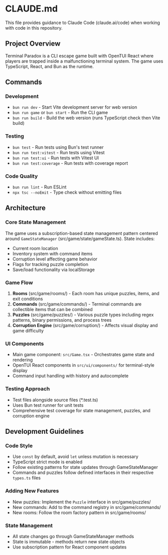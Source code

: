 # CLAUDE.md

This file provides guidance to Claude Code (claude.ai/code) when working with code in this repository.

## Project Overview

Terminal Paradox is a CLI escape game built with OpenTUI React where players are trapped inside a malfunctioning terminal system. The game uses TypeScript, React, and Bun as the runtime.

## Commands

### Development
- `bun run dev` - Start Vite development server for web version
- `bun run game` or `bun start` - Run the CLI game
- `bun run build` - Build the web version (runs TypeScript check then Vite build)

### Testing
- `bun test` - Run tests using Bun's test runner
- `bun run test:vitest` - Run tests using Vitest
- `bun run test:ui` - Run tests with Vitest UI
- `bun run test:coverage` - Run tests with coverage report

### Code Quality
- `bun run lint` - Run ESLint
- `npx tsc --noEmit` - Type check without emitting files

## Architecture

### Core State Management
The game uses a subscription-based state management pattern centered around `GameStateManager` (src/game/state/gameState.ts). State includes:
- Current room location
- Inventory system with command items
- Corruption level affecting game behavior
- Flags for tracking puzzle completion
- Save/load functionality via localStorage

### Game Flow
1. **Rooms** (src/game/rooms/) - Each room has unique puzzles, items, and exit conditions
2. **Commands** (src/game/commands/) - Terminal commands are collectible items that can be combined
3. **Puzzles** (src/game/puzzles/) - Various puzzle types including regex patterns, binary permissions, and process trees
4. **Corruption Engine** (src/game/corruption/) - Affects visual display and game difficulty

### UI Components
- Main game component: `src/Game.tsx` - Orchestrates game state and rendering
- OpenTUI React components in `src/ui/components/` for terminal-style display
- Command input handling with history and autocomplete

### Testing Approach
- Test files alongside source files (*.test.ts)
- Uses Bun test runner for unit tests
- Comprehensive test coverage for state management, puzzles, and corruption engine

## Development Guidelines

### Code Style
- Use `const` by default, avoid `let` unless mutation is necessary
- TypeScript strict mode is enabled
- Follow existing patterns for state updates through GameStateManager
- Commands and puzzles follow defined interfaces in their respective `types.ts` files

### Adding New Features
- New puzzles: Implement the `Puzzle` interface in src/game/puzzles/
- New commands: Add to the command registry in src/game/commands/
- New rooms: Follow the room factory pattern in src/game/rooms/

### State Management
- All state changes go through GameStateManager methods
- State is immutable - methods return new state objects
- Use subscription pattern for React component updates